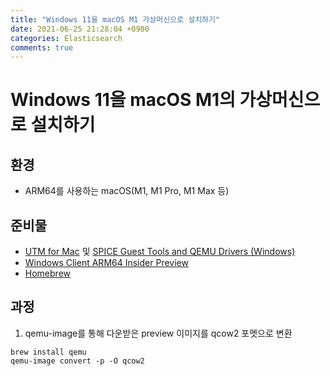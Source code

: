 ```yaml
---
title: "Windows 11을 macOS M1 가상머신으로 설치하기"
date: 2021-06-25 21:28:04 +0900
categories: Elasticsearch
comments: true
---
```


# Windows 11을 macOS M1의 가상머신으로 설치하기
## 환경
- ARM64를 사용하는 macOS(M1, M1 Pro, M1 Max 등)
## 준비물
- [UTM for Mac](https://mac.getutm.app/) 및 [SPICE Guest Tools and QEMU Drivers (Windows)](https://mac.getutm.app/support/)
- [Windows Client ARM64 Insider Preview](https://www.microsoft.com/en-us/software-download/windowsinsiderpreviewarm64)
- [Homebrew](https://brew.sh/index_ko)

## 과정
1. qemu-image를 통해 다운받은 preview 이미지를 qcow2 포멧으로 변환
```
brew install qemu
qemu-image convert -p -O qcow2
```






